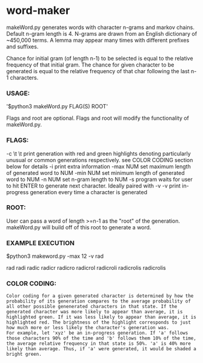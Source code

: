# word-maker

makeWord.py generates words with character n-grams and markov chains. Default n-gram length is 4. N-grams are drawn from an English dictionary of ~450,000 terms. A lemma may appear many times with different prefixes and suffixes.

Chance for initial gram (of length n-1) to be selected is equal to the relative frequency of that initial gram.
The chance for given character to be generated is equal to the relative frequency of that char following the last n-1 characters.

### USAGE:
  
'$python3 makeWord.py FLAG(S) ROOT'

Flags and root are optional. Flags and root will modify the functionality of makeWord.py.


### FLAGS:

-c \t \t print generation with red and green highlights denoting particularly unusual or common generations respectively.
			see COLOR CODING section below for details
-i			print extra information
-max NUM	set maximum length of generated word to NUM
-min NUM	set minimum length of generated word to NUM
-n NUM		set n-gram length to NUM
-s			program waits for user to hit ENTER to generate next character. Ideally paired with -v
-v			print in-progress generation every time a character is generated


### ROOT:

User can pass a word of length >=n-1 as the "root" of the generation. makeWord.py will build off of this root to generate a word.


### EXAMPLE EXECUTION

$python3 makeword.py -max 12 -v rad
<Hit ENTER to generate word>

 rad
 radi
 radic
 radicr
 radicro
 radicrol
 radicroli
 radicrolis
  radicrolis


### COLOR CODING:
	Color coding for a given generated character is determined by how the probability of its generation compares to the average probability of all other possible genenerated characters in that state. If the generated character was more likely to appear than average, it is highlighted green. If it was less likely to appear than average, it is highlighted red. The brightness of the highlight corresponds to just how much more or less likely the character's generation was.
	For example, let 'xyz' be an in-progress generation. If 'a' follows those characters 90% of the time and 'b' follows them 10% of the time, the average relative frequency in that state is 50%. 'a' is 40% more likely than average. Thus, if 'a' were generated, it would be shaded a bright green.




